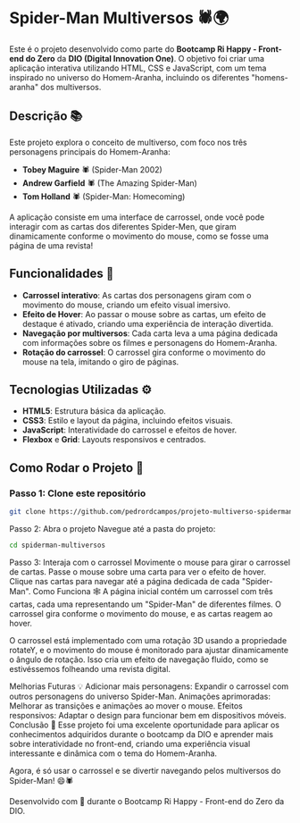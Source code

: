 # Spider-Man Multiversos 🕷️🌍

Este é o projeto desenvolvido como parte do **Bootcamp Ri Happy - Front-end do Zero** da **DIO (Digital Innovation One)**. O objetivo foi criar uma aplicação interativa utilizando HTML, CSS e JavaScript, com um tema inspirado no universo do Homem-Aranha, incluindo os diferentes "homens-aranha" dos multiversos.

## Descrição 📚

Este projeto explora o conceito de multiverso, com foco nos três personagens principais do Homem-Aranha:

- **Tobey Maguire** 🕷️ (Spider-Man 2002)
- **Andrew Garfield** 🕷️ (The Amazing Spider-Man)
- **Tom Holland** 🕷️ (Spider-Man: Homecoming)

A aplicação consiste em uma interface de carrossel, onde você pode interagir com as cartas dos diferentes Spider-Men, que giram dinamicamente conforme o movimento do mouse, como se fosse uma página de uma revista!

## Funcionalidades 🔧

- **Carrossel interativo**: As cartas dos personagens giram com o movimento do mouse, criando um efeito visual imersivo.
- **Efeito de Hover**: Ao passar o mouse sobre as cartas, um efeito de destaque é ativado, criando uma experiência de interação divertida.
- **Navegação por multiversos**: Cada carta leva a uma página dedicada com informações sobre os filmes e personagens do Homem-Aranha.
- **Rotação do carrossel**: O carrossel gira conforme o movimento do mouse na tela, imitando o giro de páginas.

## Tecnologias Utilizadas ⚙️

- **HTML5**: Estrutura básica da aplicação.
- **CSS3**: Estilo e layout da página, incluindo efeitos visuais.
- **JavaScript**: Interatividade do carrossel e efeitos de hover.
- **Flexbox** e **Grid**: Layouts responsivos e centrados.

## Como Rodar o Projeto 🚀

### Passo 1: Clone este repositório

```bash
git clone https://github.com/pedrordcampos/projeto-multiverso-spiderman-dio.git
````

Passo 2: Abra o projeto
Navegue até a pasta do projeto:

```bash
cd spiderman-multiversos
````

Passo 3: Interaja com o carrossel
Movimente o mouse para girar o carrossel de cartas.
Passe o mouse sobre uma carta para ver o efeito de hover.
Clique nas cartas para navegar até a página dedicada de cada "Spider-Man".
Como Funciona 🕸️
A página inicial contém um carrossel com três cartas, cada uma representando um "Spider-Man" de diferentes filmes. O carrossel gira conforme o movimento do mouse, e as cartas reagem ao hover.

O carrossel está implementado com uma rotação 3D usando a propriedade rotateY, e o movimento do mouse é monitorado para ajustar dinamicamente o ângulo de rotação. Isso cria um efeito de navegação fluido, como se estivéssemos folheando uma revista digital.

Melhorias Futuras 💡
Adicionar mais personagens: Expandir o carrossel com outros personagens do universo Spider-Man.
Animações aprimoradas: Melhorar as transições e animações ao mover o mouse.
Efeitos responsivos: Adaptar o design para funcionar bem em dispositivos móveis.
Conclusão 🎉
Esse projeto foi uma excelente oportunidade para aplicar os conhecimentos adquiridos durante o bootcamp da DIO e aprender mais sobre interatividade no front-end, criando uma experiência visual interessante e dinâmica com o tema do Homem-Aranha.

Agora, é só usar o carrossel e se divertir navegando pelos multiversos do Spider-Man! 😄🕷️

Desenvolvido com 💖 durante o Bootcamp Ri Happy - Front-end do Zero da DIO.
